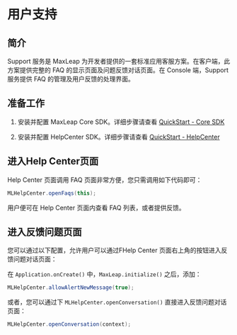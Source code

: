 
# 用户支持

## 简介

Support 服务是 MaxLeap 为开发者提供的一套标准应用客服方案。在客户端，此方案提供完整的 FAQ 的显示页面及问题反馈对话页面。在 Console 端，Support 服务提供 FAQ 的管理及用户反馈的处理界面。

## 准备工作

1. 安装并配置 MaxLeap Core SDK。详细步骤请查看 [QuickStart - Core SDK](ML_DOCS_LINK_PLACEHOLDER_SDK_QUICKSTART_ANDROID)

2. 安装并配置 HelpCenter SDK。详细步骤请查看 [QuickStart - HelpCenter](ML_DOCS_LINK_PLACEHOLDER_SDK_QUICKSTART_ANDROID)

## 进入Help Center页面

Help Center 页面调用 FAQ 页面非常方便，您只需调用如下代码即可：

```java
MLHelpCenter.openFaqs(this);
```

用户便可在 Help Center 页面内查看 FAQ 列表，或者提供反馈。

## 进入反馈问题页面

您可以通过以下配置，允许用户可以通过FHelp Center 页面右上角的按钮进入反馈问题对话页面：

在 `Application.onCreate()` 中，`MaxLeap.initialize()` 之后，添加：

```java
MLHelpCenter.allowAlertNewMessage(true);
```

或者，您可以通过下 `MLHelpCenter.openConversation()` 直接进入反馈问题对话页面：

```java
MLHelpCenter.openConversation(context);
```



